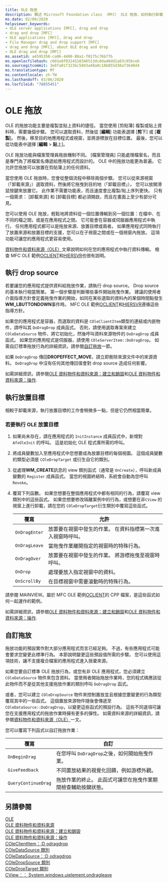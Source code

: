 ```yaml
---
title: OLE 拖放
description: 概述 Microsoft Foundation class （MFC） OLE 拖放、如何執行卸載來源、放置目標，以及如何自訂拖放。
ms.date: 02/09/2020
helpviewer_keywords:
- OLE server applications [MFC], drag and drop
- drag and drop [MFC]
- OLE applications [MFC], drag and drop
- File Manager drag and drop support [MFC]
- drag and drop [MFC], about OLE drag and drop
- OLE drag and drop [MFC]
ms.assetid: a4595350-ca06-4400-88a1-f0175c76b77b
ms.openlocfilehash: c601e8f0324510346513dc8da48dd1a83c95bceb
ms.sourcegitcommit: 3e8fa01f323bc5043a48a0c18b855d38af3648d4
ms.translationtype: MT
ms.contentlocale: zh-TW
ms.lasthandoff: 03/06/2020
ms.locfileid: "78855451"
---
```

# <a name="ole-drag-and-drop"></a>OLE 拖放

OLE 的拖放功能主要是複製並貼上資料的捷徑。 當您使用 [剪貼簿] 複製或貼上資料時，需要幾個步驟。 您可以選取資料，然後從 [**編輯**] 功能表選擇 [**剪**下] 或 [**複製**]。 然後，移至目的地應用程式或視窗，並將游標放在目標位置。 最後，您可以從功能表中選擇 [**編輯** > **貼**上]。

OLE 拖放功能與檔案管理員拖放機制不同。 [檔案管理員] 只能處理檔案名，而且是專門為了將檔案名傳遞給應用程式而設計的。 OLE 中的拖放功能更為普遍。 它允許您拖放可以放置在剪貼簿上的任何資料。

當您使用 OLE 拖放時，您會從整個流程中移除兩個步驟。 您可以從來源視窗（「卸載來源」）選取資料，然後將它拖曳到目的地（「卸載目標」）。 您可以放開滑鼠按鍵來放置它。 此作業不需要功能表，而且速度會比複製/貼上序列更快。 只有一個需求： [卸載來源] 和 [卸載目標] 都必須開啟，而且在畫面上至少有部分可見。

您可以使用 OLE 拖放，輕鬆地將資料從一個位置傳輸到另一個位置：在檔中、在不同的檔之間，或是在應用程式之間。 它可能會在容器或伺服器應用程式中執行。 任何應用程式都可以是拖放來源、放置目標或兩者。 如果應用程式同時執行了放置來源和放置目標的支援，您可以在子視窗之間或在一個視窗內拖放。 這項功能可讓您的應用程式更容易使用。

[資料物件和資料來源（OLE）](../mfc/data-objects-and-data-sources-ole.md)文章說明如何在您的應用程式中執行資料傳輸。 檢查 MFC OLE 範例[OCLIENT](../overview/visual-cpp-samples.md)和[HIERSVR](../overview/visual-cpp-samples.md)也很有説明。

## <a name="implement-a-drop-source"></a>執行 drop source

若要讓您的應用程式提供資料給拖放作業，請執行 drop source。 Drop source 的基本執行相當簡單。 第一個步驟是判斷哪些事件開始拖曳作業。 建議的使用者介面指導方針會定義拖曳作業的開始，如同在某些選取的資料內的某個時間點發生**WM_LBUTTONDOWN**事件時。 MFC OLE 範例[OCLIENT](../overview/visual-cpp-samples.md)和[HIERSVR](../overview/visual-cpp-samples.md)遵循這些指導方針。

如果您的應用程式是容器，而選取的資料是 `COleClientItem`類型的連結或内嵌物件，請呼叫其 `DoDragDrop` 成員函式。 否則，請使用選取專案來建立 `COleDataSource` 物件、將它初始化，然後呼叫資料來源物件的 `DoDragDrop` 成員函式。 如果您的應用程式是伺服器，請使用 `COleServerItem::DoDragDrop`。 如需自訂標準拖放行為的詳細資訊，請參閱[自訂拖放](#customize-drag-and-drop)一節。

如果 `DoDragDrop` 傳回**DROPEFFECT_MOVE**，請立即刪除來源文件中的來源資料。 `DoDragDrop` 中沒有任何其他傳回值會對 drop source 造成任何影響。

如需詳細資訊，請參閱[OLE 資料物件和資料來源：建立和銷毀](../mfc/data-objects-and-data-sources-creation-and-destruction.md)和[OLE 資料物件和資料來源：操作](../mfc/data-objects-and-data-sources-manipulation.md)\.

## <a name="implement-a-drop-target"></a>執行放置目標

相較于卸載來源，執行放置目標的工作會稍微多一點，但是它仍然相當簡單。

### <a name="to-implement-an-ole-drop-target"></a>若要執行 OLE 放置目標

1. 如果尚未存在，請在應用程式的 `InitInstance` 成員函式中，新增對 `AfxOleInit` 的呼叫。 這是初始化 OLE 程式庫所需的呼叫。

1. 將成員變數加入至應用程式中您想要成為放置目標的每個視圖。 這個成員變數的類型必須是 `COleDropTarget` 或衍生自它的類別。

1. 從處理**WM_CREATE**訊息的 view 類別函式（通常是 `OnCreate`），呼叫新成員變數的 `Register` 成員函式。 當您的視圖終結時，系統會自動為您呼叫 `Revoke`。

1. 覆寫下列函數。 如果您想要在整個應用程式中都有相同的行為，請覆寫 view 類別中的這些函式。 如果您想要修改隔離案例中的行為，或想要在非`CView` 的視窗上進行卸載，請在您的 `COleDropTarget`衍生類別中覆寫這些函式。

   | 覆寫 | 允許 |
   | -------- | -------- |
   | `OnDragEnter` | 放置要在視窗中發生的作業。 在資料指標第一次進入視窗時呼叫。 |
   | `OnDragLeave` | 當拖曳作業離開指定的視窗時的特殊行為。 |
   | `OnDragOver` | 放置要在視窗中發生的作業。 將游標拖曳至視窗時呼叫。 |
   | `OnDrop` | 處理要放入指定視窗中的資料。 |
   | `OnScrollBy` | 在目標視窗中需要滾動時的特殊行為。 |

請參閱 MAINVIEW。屬於 MFC OLE 範例[OCLIENT](../overview/visual-cpp-samples.md)的 CPP 檔案，是這些函式如何一起運作的範例。

如需詳細資訊，請參閱[OLE 資料物件和資料來源：建立和銷毀](../mfc/data-objects-and-data-sources-creation-and-destruction.md)和[OLE 資料物件和資料來源：操作](../mfc/data-objects-and-data-sources-manipulation.md)\.

## <a name="customize-drag-and-drop"></a>自訂拖放

拖放功能的預設實作對大部分應用程式而言已經足夠。 不過，有些應用程式可能會要求您變更此標準行為。 本節說明變更這些預設值所需的步驟。 您可以使用這項技術，讓不支援複合檔案的應用程式進入捨棄來源。

如果您要自訂標準 OLE 拖放行為，或您有非 OLE 應用程式，您必須建立 `COleDataSource` 物件來包含資料。 當使用者開始拖放作業時，您的程式碼應該從此物件而不是從其他支援拖放作業的類別呼叫 `DoDragDrop` 函式。

或者，您可以建立 `COleDropSource` 物件來控制置放並且根據您要變更的行為類型覆寫其中的一些函式。 這個置放來源物件隨後會傳遞至 `COleDataSource::DoDragDrop`，以變更這些函式的預設行為。 這些不同選項可讓您在支援應用程式的拖放作業時擁有更多的彈性。 如需資料來源的詳細資訊，請參閱[資料物件和資料來源（OLE）](../mfc/data-objects-and-data-sources-ole.md)一文。

您可以覆寫下列函式以自訂拖放作業：

| 覆寫 | 自訂 |
| -------- | ------------ |
| `OnBeginDrag` | 在您呼叫 `DoDragDrop`之後，如何開始拖曳作業。 |
| `GiveFeedback` | 不同置放結果的視覺化回饋，例如游標外觀。 |
| `QueryContinueDrag` | 拖放作業的終止。 此函式可讓您在拖曳作業期間檢查輔助按鍵狀態。 |

## <a name="see-also"></a>另請參閱

[OLE](../mfc/ole-in-mfc.md)\
[OLE 資料物件和資料來源](../mfc/data-objects-and-data-sources-ole.md)\
[OLE 資料物件和資料來源：建立和銷毀](../mfc/data-objects-and-data-sources-creation-and-destruction.md)\
[OLE 資料物件和資料來源：操作](../mfc/data-objects-and-data-sources-manipulation.md)\
[COleClientItem：:D odragdrop](../mfc/reference/coleclientitem-class.md#dodragdrop)\
[COleDataSource 類別](../mfc/reference/coledatasource-class.md)\
[COleDataSource：:D odragdrop](../mfc/reference/coledatasource-class.md#dodragdrop)\
[COleDropSource 類別](../mfc/reference/coledropsource-class.md)\
[COleDropTarget 類別](../mfc/reference/coledroptarget-class.md)\
[CView：： System.windows.uielement.ondragleave](../mfc/reference/cview-class.md#ondragleave)

